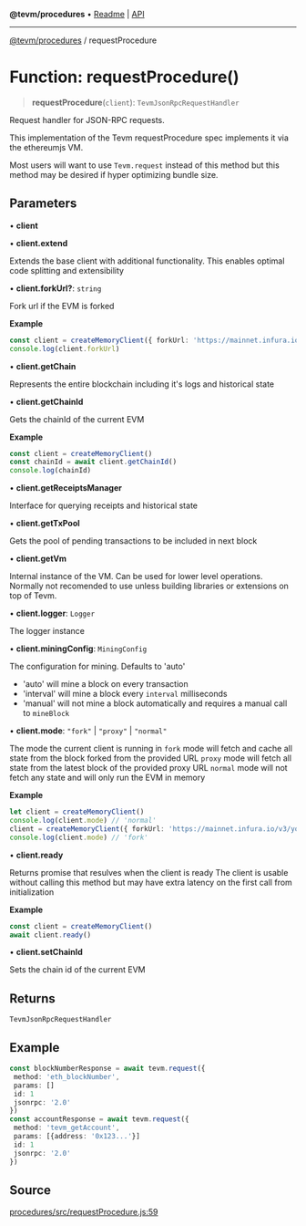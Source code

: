 **@tevm/procedures** • [Readme](../README.md) \| [API](../globals.md)

***

[@tevm/procedures](../README.md) / requestProcedure

# Function: requestProcedure()

> **requestProcedure**(`client`): `TevmJsonRpcRequestHandler`

Request handler for JSON-RPC requests.

This implementation of the Tevm requestProcedure spec
implements it via the ethereumjs VM.

Most users will want to use `Tevm.request` instead of
this method but this method may be desired if hyper optimizing
bundle size.

## Parameters

• **client**

• **client\.extend**

Extends the base client with additional functionality. This enables optimal code splitting
and extensibility

• **client\.forkUrl?**: `string`

Fork url if the EVM is forked

**Example**
```ts
const client = createMemoryClient({ forkUrl: 'https://mainnet.infura.io/v3/your-api-key' })
console.log(client.forkUrl)
```

• **client\.getChain**

Represents the entire blockchain including it's logs and historical state

• **client\.getChainId**

Gets the chainId of the current EVM

**Example**
```ts
const client = createMemoryClient()
const chainId = await client.getChainId()
console.log(chainId)
```

• **client\.getReceiptsManager**

Interface for querying receipts and historical state

• **client\.getTxPool**

Gets the pool of pending transactions to be included in next block

• **client\.getVm**

Internal instance of the VM. Can be used for lower level operations.
Normally not recomended to use unless building libraries or extensions
on top of Tevm.

• **client\.logger**: `Logger`

The logger instance

• **client\.miningConfig**: `MiningConfig`

The configuration for mining. Defaults to 'auto'
- 'auto' will mine a block on every transaction
- 'interval' will mine a block every `interval` milliseconds
- 'manual' will not mine a block automatically and requires a manual call to `mineBlock`

• **client\.mode**: `"fork"` \| `"proxy"` \| `"normal"`

The mode the current client is running in
`fork` mode will fetch and cache all state from the block forked from the provided URL
`proxy` mode will fetch all state from the latest block of the provided proxy URL
`normal` mode will not fetch any state and will only run the EVM in memory

**Example**
```ts
let client = createMemoryClient()
console.log(client.mode) // 'normal'
client = createMemoryClient({ forkUrl: 'https://mainnet.infura.io/v3/your-api-key' })
console.log(client.mode) // 'fork'
```

• **client\.ready**

Returns promise that resulves when the client is ready
The client is usable without calling this method but may
have extra latency on the first call from initialization

**Example**
```ts
const client = createMemoryClient()
await client.ready()
```

• **client\.setChainId**

Sets the chain id of the current EVM

## Returns

`TevmJsonRpcRequestHandler`

## Example

```typescript
const blockNumberResponse = await tevm.request({
 method: 'eth_blockNumber',
 params: []
 id: 1
 jsonrpc: '2.0'
})
const accountResponse = await tevm.request({
 method: 'tevm_getAccount',
 params: [{address: '0x123...'}]
 id: 1
 jsonrpc: '2.0'
})
```

## Source

[procedures/src/requestProcedure.js:59](https://github.com/evmts/tevm-monorepo/blob/main/packages/procedures/src/requestProcedure.js#L59)
